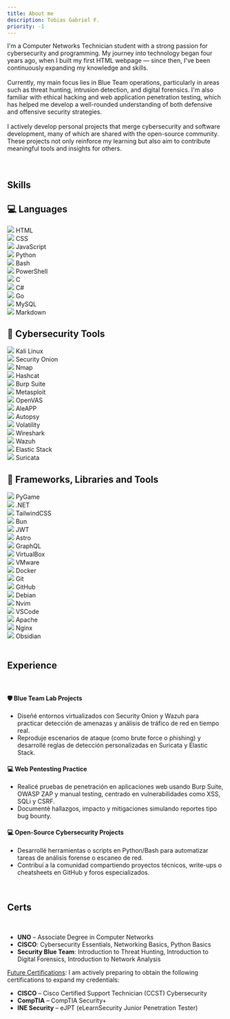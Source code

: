```yaml
---
title: About me
description: Tobias Gabriel F.
priority: -1
---
```



<div class="card">
I'm a Computer Networks Technician student with a strong passion for cybersecurity and programming. My journey into technology began four years ago, when I built my first HTML webpage — since then, I've been continuously expanding my knowledge and skills.<br><br> Currently, my main focus lies in Blue Team operations, particularly in areas such as threat hunting, intrusion detection, and digital forensics. I'm also familiar with ethical hacking and web application penetration testing, which has helped me develop a well-rounded understanding of both defensive and offensive security strategies.<br><br> I actively develop personal projects that merge cybersecurity and software development, many of which are shared with the open-source community. These projects not only reinforce my learning but also aim to contribute meaningful tools and insights for others.<br><br>
</div>

<br>

<h2 class="about-subtitles"> Skills</h2>

<div class="category">
    <h2>💻 Languages</h2>
    <div class="badges">
      <div class="badge"><img src="https://cdn.jsdelivr.net/gh/devicons/devicon@latest/icons/html5/html5-original.svg" /> HTML</div>
      <div class="badge"><img src="https://cdn.jsdelivr.net/gh/devicons/devicon/icons/css3/css3-original.svg"/> CSS</div>
      <div class="badge"><img src="https://cdn.jsdelivr.net/gh/devicons/devicon/icons/javascript/javascript-original.svg"/> JavaScript</div>
      <div class="badge"><img src="https://cdn.jsdelivr.net/gh/devicons/devicon/icons/python/python-original.svg"/> Python</div>
      <div class="badge"><img src="https://cdn.jsdelivr.net/gh/devicons/devicon/icons/bash/bash-original.svg"/> Bash</div>
      <div class="badge"><img src="https://cdn.jsdelivr.net/gh/devicons/devicon/icons/powershell/powershell-original.svg"/> PowerShell</div>
      <div class="badge"><img src="https://cdn.jsdelivr.net/gh/devicons/devicon/icons/c/c-original.svg"/> C</div>
      <div class="badge"><img src="https://cdn.jsdelivr.net/gh/devicons/devicon/icons/csharp/csharp-original.svg"/> C#</div>
      <div class="badge"><img src="https://cdn.jsdelivr.net/gh/devicons/devicon/icons/go/go-original.svg"/> Go</div>
      <div class="badge"><img src="https://cdn.jsdelivr.net/gh/devicons/devicon/icons/mysql/mysql-original.svg"/> MySQL</div>
      <div class="badge"><img src="https://cdn.jsdelivr.net/gh/devicons/devicon/icons/markdown/markdown-original.svg"/> Markdown</div>
    </div>
  </div>
<div class="category">
    <h2>🔐 Cybersecurity Tools</h2>
    <div class="badges">
      <div class="badge"><img src="https://upload.wikimedia.org/wikipedia/commons/2/2b/Kali-dragon-icon.svg" /> Kali Linux</div>
      <div class="badge"><img src="https://upload.wikimedia.org/wikipedia/en/7/7f/Security_Onion_Logo.svg" /> Security Onion</div>
      <div class="badge"><img src="https://www.nosolohacking.info/wp-content/uploads/2020/09/nmap-logo-256x256-1.png" /> Nmap</div>
      <div class="badge"><img src="https://encrypted-tbn0.gstatic.com/images?q=tbn:ANd9GcRugKVxZtIh1SSbqxVN4jY2cMlGjRyeaxnYtA&s" /> Hashcat</div>
      <div class="badge"><img src="https://w7.pngwing.com/pngs/286/446/png-transparent-burp-suite-macos-bigsur-icon-thumbnail.png" /> Burp Suite</div>
      <div class="badge"><img src="https://img.icons8.com/?size=192&id=PW0ChfedZvTh&format=png" /> Metasploit</div>
      <div class="badge"><img src="https://miro.medium.com/v2/resize:fit:954/1*ssgbiwYHOi9gIXt9pGCJYw.png" /> OpenVAS</div>
      <div class="badge"><img src="https://cdn3d.iconscout.com/3d/premium/thumb/android-4437043-3684810.png?f=webp" /> AleAPP</div>
      <div class="badge"><img src="https://avatars.githubusercontent.com/u/866922?v=4" /> Autopsy</div>
      <div class="badge"><img src="https://volatilityfoundation.org/wp-content/uploads/2023/11/IMG_6307.png?w=144" /> Volatility</div>
      <div class="badge"><img src="https://upload.wikimedia.org/wikipedia/commons/c/c6/Wireshark_icon_new.png" /> Wireshark</div>
      <div class="badge"><img src="https://encrypted-tbn0.gstatic.com/images?q=tbn:ANd9GcSeWRb8nkIoXAAI-0kL3PucjvciThWbSPV7vQ&s" /> Wazuh</div>
      <div class="badge"><img src="https://cdn.freebiesupply.com/logos/large/2x/elastic-stack-logo-png-transparent.png" /> Elastic Stack</div>
      <div class="badge"><img src="https://suricata.io/wp-content/uploads/2023/09/Logo-Suricata-vert-whitetype-R.png" /> Suricata</div>
    </div>
  </div>
  <div class="category">
    <h2>🧩 Frameworks, Libraries and Tools</h2>
    <div class="badges">
      <div class="badge"><img src="https://upload.wikimedia.org/wikipedia/commons/b/be/Pygame_logo.svg" /> PyGame</div>
      <div class="badge"><img src="https://upload.wikimedia.org/wikipedia/commons/7/7d/Microsoft_.NET_logo.svg" /> .NET</div>
      <div class="badge"><img src="https://cdn.jsdelivr.net/gh/devicons/devicon@latest/icons/tailwindcss/tailwindcss-original.svg"/> TailwindCSS</div>
      <div class="badge"><img src="https://cdn.jsdelivr.net/gh/devicons/devicon@latest/icons/bun/bun-original.svg" /> Bun</div>
      <div class="badge"> <img src="https://cdn.jsdelivr.net/gh/devicons/devicon@latest/icons/json/json-original.svg" /> JWT</div>
      <div class="badge"><img src="https://cdn.jsdelivr.net/gh/devicons/devicon@latest/icons/astro/astro-original.svg" /> Astro</div>
      <div class="badge"><img src="https://cdn.jsdelivr.net/gh/devicons/devicon/icons/graphql/graphql-plain.svg"/> GraphQL</div>
      <div class="badge"><img src="https://upload.wikimedia.org/wikipedia/commons/f/ff/VirtualBox_2024_Logo.svg"/> VirtualBox</div>
      <div class="badge"><img src="https://upload.wikimedia.org/wikipedia/commons/5/5a/Vmware_workstation_16_icon.svg" /> VMware</div>
      <div class="badge"><img src="https://cdn.jsdelivr.net/gh/devicons/devicon/icons/docker/docker-original.svg"/> Docker</div>
      <div class="badge"><img src="https://cdn.jsdelivr.net/gh/devicons/devicon/icons/git/git-original.svg"/> Git</div>
      <div class="badge"><img src="https://cdn.jsdelivr.net/gh/devicons/devicon/icons/github/github-original.svg"/> GitHub</div>
      <div class="badge"><img src="https://cdn.jsdelivr.net/gh/devicons/devicon/icons/debian/debian-original.svg"/> Debian</div>
      <div class="badge"> <img src="https://cdn.jsdelivr.net/gh/devicons/devicon@latest/icons/neovim/neovim-original.svg" /> Nvim</div>
      <div class="badge"><img src="https://cdn.jsdelivr.net/gh/devicons/devicon/icons/vscode/vscode-original.svg"/> VSCode</div>
      <div class="badge"> <img src="https://cdn.jsdelivr.net/gh/devicons/devicon@latest/icons/apache/apache-original.svg" /> Apache</div>
      <div class="badge"><img src="https://cdn.jsdelivr.net/gh/devicons/devicon/icons/nginx/nginx-original.svg"/> Nginx</div>
      <div class="badge"><img src="https://upload.wikimedia.org/wikipedia/commons/1/10/2023_Obsidian_logo.svg"/> Obsidian</div>
    </div>
</div>

<br>

<h2 class="about-subtitles"> Experience</h2>

<br>

<div class="timeline">

  <div class="timeline-item">
    <h4>🛡️ Blue Team Lab Projects</h4>
    <ul>
      <li>Diseñé entornos virtualizados con Security Onion y Wazuh para practicar detección de amenazas y análisis de tráfico de red en tiempo real.</li>
      <li>Reproduje escenarios de ataque (como brute force o phishing) y desarrollé reglas de detección personalizadas en Suricata y Elastic Stack.</li>
    </ul>
  </div>

  <div class="timeline-item">
    <h4>💻 Web Pentesting Practice</h4>
    <ul>
      <li>Realicé pruebas de penetración en aplicaciones web usando Burp Suite, OWASP ZAP y manual testing, centrado en vulnerabilidades como XSS, SQLi y CSRF.</li>
      <li>Documenté hallazgos, impacto y mitigaciones simulando reportes tipo bug bounty.</li>
    </ul>
  </div>

  <div class="timeline-item">
    <h4>💻 Open-Source Cybersecurity Projects</h4>
    <ul>
      <li>Desarrollé herramientas o scripts en Python/Bash para automatizar tareas de análisis forense o escaneo de red.</li>
      <li>Contribuí a la comunidad compartiendo proyectos técnicos, write-ups o cheatsheets en GitHub y foros especializados.</li>
    </ul>
  </div>

</div>

<br>

<h2 class="about-subtitles"> Certs</h2>

<br>

<div class="certificacions-container">
<ul>
  <li><strong>UNO</strong> – Associate Degree in Computer Networks</li>
  <li><strong>CISCO</strong>: Cybersecurity Essentials, Networking Basics, Python Basics</li>
  <li><strong>Security Blue Team</strong>: Introduction to Threat Hunting, Introduction to Digital Forensics, Introduction to Network Analysis</li>
</ul>

<p><u>Future Certifications</u>: I am actively preparing to obtain the following certifications to expand my credentials:</p>

<ul>
  <li><strong>CISCO</strong> – Cisco Certified Support Technician (CCST) Cybersecurity</li>
  <li><strong>CompTIA</strong> – CompTIA Security+</li>
  <li><strong>INE Security</strong> – eJPT (eLearnSecurity Junior Penetration Tester)</li>
</ul>
<br>
 
</div>
